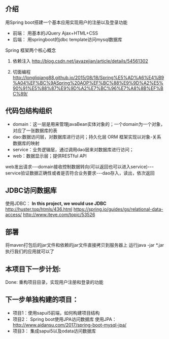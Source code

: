 ## 介绍
用Spring boot搭建一个基本应用实现用户的注册以及登录功能
* 前端： 用基本的JQuery Ajax+HTML+CSS
* 后端： 用springboot的jdbc template访问mysql数据库

Spring 框架两个核心概念
1. 依赖注入
http://blog.csdn.net/javazejian/article/details/54561302

2. 切面编程
http://longliqiang88.github.io/2015/08/18/Spring%E5%AD%A6%E4%B9%A04%EF%BC%9ASpring%20AOP%EF%BC%88%E9%9D%A2%E5%90%91%E5%88%87%E9%9D%A2%E7%BC%96%E7%A8%8B%EF%BC%89/

## 代码包结构组织
* domain：这一层是用来管理javaBean实体对象的；一个domain为一个对象，对应了一张数据库的表
* dao:数据访问层，对数据库进行访问；持久化层 ORM 框架实现以对象-关系数据库的映射
* service：业务逻辑层，通过调用dao层来对数据库进行访问；
* web：数据显示层；提供RESTful API

web发出请求---domain接收控制数据转向(可以返回也可以进入service)---service验证数据正确性或者是否符合业务要求---dao存入，读出，依次返回

## JDBC访问数据库
使用JDBC： **In this project, we would use JDBC**
http://huster.top/htmls/436.html
https://spring.io/guides/gs/relational-data-access/
http://www.iteye.com/topic/53526

## 部署
将maven打包后的jar文件和依赖的jar文件直接拷贝到服务器上
运行java -jar *.jar 执行我们的应用就可以了

## 本项目下一步计划:
Done: 重构项目目录，实现用户注册和登录的功能

## 下一步单独构建的项目：
* 项目1：使用sapui5前端，如何构建项目结构
* 项目2： Spring boot使用JPA访问数据库
使用JPA：http://www.aidansu.com/2017/spring-boot-mysql-jpa/
* 项目3： 集成sapui5以及odata访问数据库

